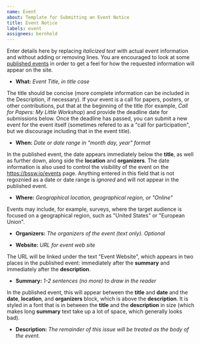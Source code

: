 ```yaml
---
name: Event
about: Template for Submitting an Event Notice 
title: Event Notice
labels: event
assignees: bernhold
---
```

Enter details here by replacing *italicized text* with actual event information and without adding or removing lines.  You are encouraged to look at some [published events](https://bssw.io/events) in order to get a feel for how the requested information will appear on the site.

* **What:** *Event Title, in title case*

The title should be concise (more complete information can be included in the Description, if necessary).  If your event is a call for papers, posters, or other contributions, put that at the beginning of the title (for example, *Call for Papers: My Little Workshop*) and provide the deadline date for submissions below.  Once the deadline has passed, you can submit a new event for the event itself (sometimes refered to as a "call for participation", but we discourage including that in the event title).

* **When:** *Date or date range in "month day, year" format*

In the published event, the date appears immediately below the **title**, as well as further down, along side the **location** and **organizers**.  The date information is also used to control the visibility of the event on the <https://bssw.io/events> page.  Anything entered in this field that is not regoznied as a date or date range is *ignored* and will not appear in the published event.

* **Where:** *Geographical location, geographical region, or "Online"*

Events may include, for example, surveys, where the target audience is focused on a geographical region, such as "United States" or "European Union".

* **Organizers:** *The organizers of the event (text only).  Optional*

* **Website:** *URL for event web site*

The URL will be linked under the text "Event Website", which appears in two places in the published event: immediately after the **summary** and immediately after the **description**.

* **Summary:** *1-2 sentences (no more) to draw in the reader*

In the published event, this will appear between the **title** and **date** and the **date**, **location**, and **organizers** block, which is above the **description**.  It is styled in a font that is in between the **title** and the **description** in size (which makes long **summary** text take up a lot of space, which generally looks bad).

* **Description:** *The remainder of this issue will be treated as the body of the event.*
